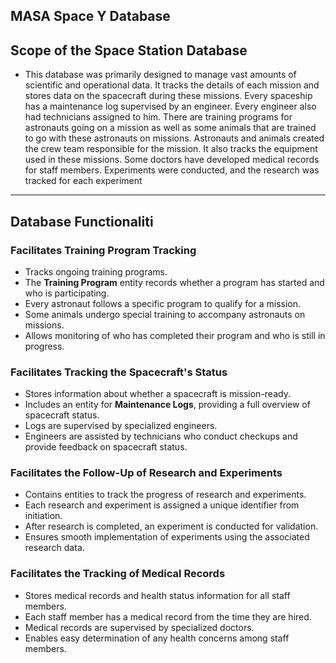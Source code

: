 ## MASA Space Y Database 
 
 ## Scope of the Space Station Database
 - This database was primarily designed to manage vast amounts of scientific and operational data.
 It tracks the details of each mission and stores data on the spacecraft during these missions. Every 
 spaceship has a maintenance log supervised by an engineer. Every engineer also had technicians 
 assigned to him. There are training programs for astronauts going on a mission as well as some animals
 that are trained to go with these astronauts on missions. Astronauts and animals created the crew team 
 responsible for the mission. It also tracks the equipment used in these missions. Some doctors have 
 developed medical records for staff members. Experiments were conducted, and the research was 
 tracked for each experiment
--- 
##  Database Functionaliti
### Facilitates Training Program Tracking
- Tracks ongoing training programs.
- The **Training Program** entity records whether a program has started and who is participating.
- Every astronaut follows a specific program to qualify for a mission.
- Some animals undergo special training to accompany astronauts on missions.
- Allows monitoring of who has completed their program and who is still in progress.

### Facilitates Tracking the Spacecraft's Status
- Stores information about whether a spacecraft is mission-ready.
- Includes an entity for **Maintenance Logs**, providing a full overview of spacecraft status.
- Logs are supervised by specialized engineers.
- Engineers are assisted by technicians who conduct checkups and provide feedback on spacecraft status.

### Facilitates the Follow-Up of Research and Experiments
- Contains entities to track the progress of research and experiments.
- Each research and experiment is assigned a unique identifier from initiation.
- After research is completed, an experiment is conducted for validation.
- Ensures smooth implementation of experiments using the associated research data.

### Facilitates the Tracking of Medical Records
- Stores medical records and health status information for all staff members.
- Each staff member has a medical record from the time they are hired.
- Medical records are supervised by specialized doctors.
- Enables easy determination of any health concerns among staff members.


